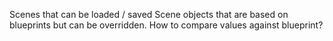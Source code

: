 Scenes that can be loaded / saved
Scene objects that are based on blueprints but can be overridden.
How to compare values against blueprint? 

